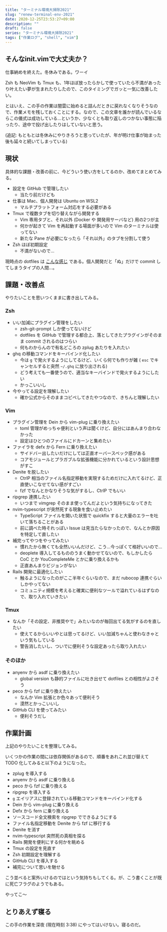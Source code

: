 ```yaml
---
title: "ターミナル環境大掃除2021"
slug: "renew-terminal-env-2021"
date: 2020-12-25T23:53:27+09:00
description: ""
draft: false
series: "ターミナル環境大掃除2021"
tags: ["作業ログ", "shell", "vim"]
---
```


## そんなinit.vimで大丈夫か？

仕事納めを終えた。冬休みである。ワーイ

Zsh も NeoVim も Tmux も、1年ほぼ放ったらかしで使っていたら不満があったり叶えたい夢が生まれたりしたので、このタイミングでガッと一気に改善したい。

とはいえ、この手の作業は闇雲に始めると詰んだときに戻れなくなりそうなので、作業メモを残しておくことにする。なので、この文章を誰かが読んでいるならこの儀式は成功している…というか、少なくとも取り返しのつかない事態に陥ったり、途中で投げ出したりはしていないと思う。

(追記: もともとは冬休みにやりきろうと思っていたが、年が明け仕事が始まった後も延々と続いてしまっている)


## 現状

具体的な課題・改善の前に、今どういう使い方をしてるのか、改めてまとめてみる。

* 設定を GitHub で管理したい
    * 当たり前だけども
* 仕事は Mac、個人開発は Ubuntu on WSL2
    * マルチプラットフォーム対応をする必要がある
* Tmux で複数タブを切り替えながら開発する
    * Vim 専用タブと、それ以外 (Docker や 開発用サーバなど) 用の2つが主
    * 何かが起きて Vim を再起動する場面が多いので Vim のターミナルは使ってない
    * 新たな Pane が必要になったら「それ以外」のタブを分割して使う
* Zsh ほぼ初期設定
    * 不満がないので…

現時点の dotfiles は [こんな感じ](https://github.com/zoshigayan/dotfiles/tree/2d3298073c2038df22cf712dba4a6f4f92b08fad) である。個人開発だと「ぬ」だけで commit してしまうタイプの人間…。


## 課題・改善点

やりたいことを思いつくままに書き出してみる。

### Zsh

* いい加減にプラグイン管理をしたい
    * zsh-git-prompt しか使ってないけど
    * dotfiles を GitHub で管理する都合上、落としてきたプラグインがそのまま commit されるのはつらい
    * 何もわからんので有名どころの zplug あたりを入れたい
* ghq の移動コマンドをキーバインド化したい
    * 今は `g` で発火するようにしてるけど、いくら何でも作りが雑 ( `esc` でキャンセルすると突然 `~/.ghq` に放り出される)
    * どう考えても一番使うので、適当なキーバインドで発火するようにしたい
    * かっこいいし
* 今やってる設定を理解したい
    * 確か公式からそのままコピペしてきたやつなので、きちんと理解したい

### Vim

* プラグイン管理を Dein から vim-plug に乗り換えたい
    * toml 管理がめっちゃ便利という声は聞くけど、自分にはあんまり合わなかった
    * 設定はひとつのファイルにドカーンと集めたい
* ファイラを defx から Fern に乗り換えたい
    * サイドバー出したいだけにしては正直オーバースペック感がある
    * コアモジュールとプラガブルな拡張機能に分かれているという設計思想がすこ
* Denite を脱したい
    * CtrlP 相当のファイル名指定移動を実現するためだけに入れてるけど、正直使いこなせてない感がすごい
    * fzf でなんとかなりそうな気がするし、CtrlP でもいい
* ripgrep 連携したい
    * いつまで vimgrep そのまま使ってんだよという気持ちになってきた
* nvim-typescript が突然死する現象を食い止めたい
    * TypeScript ファイルを開いた状態で quickfix すると大量のエラーを吐いて落ちることがある
    * 前に調べた時それっぽい Issue は見当たらなかったので、なんとか原因を特定して直したい
* 補完ってやつをやってみたい
    * 慣れたから無くても全然いいんだけど、こう…今っぽくて格好いいので…
    * deoplete 導入してるもののうまく動かせてないので、もしかしたら CoC とか YouCompleteMe とかに乗り換えるかも
    * 正直あんまりビジョンがない
* Rails 開発に最適化したい
    * 触るようになったのがここ半年ぐらいなので、まだ rubocop 連携ぐらいしかやってない
    * コミュニティ規模を考えると確実に便利なツールで溢れているはずなので、取り入れていきたい

### Tmux

* なんか「その設定、非推奨やで」みたいなのが毎回出てる気がするのを直したい
    * 使えてるからいいやとは思ってるけど、いい加減ちゃんと使わなきゃという気もしている
    * 警告消したいし、ついでに便利そうな設定あったら取り入れたい

### そのほか

* anyenv から asdf に乗り換えたい
    * global version も静的ファイルに吐き出せて dotfiles との相性がよさそう
* peco から fzf に乗り換えたい
    * なんか Vim 拡張とか色々あって便利そう
    * 漠然とかっこいいし
* GitHub CLI を使ってみたい
    * 便利そうだし

## 作業計画

上記のやりたいことを整理してみる。

いくつかの作業の間には依存関係があるので、順番をあれこれ並び替えて TODO 化してみると以下のようになった。

* zplug を導入する
* anyenv から asdf に乗り換える
* peco から fzf に乗り換える
* ripgrep を導入する
* `g` エイリアスに登録されている移動コマンドをキーバインド化する
* Dein から vim-plug に乗り換える
* Defx から fern に乗り換える
* ソースコード全文検索を ripgrep でできるようにする
* ファイル名指定移動を Denite から fzf に移行する
* Denite を消す
* nvim-typescript 突然死の真相を探る
* Rails 開発を便利にする何かを眺める
* Tmux の設定を見直す
* Zsh 初期設定を理解する
* GitHub CLI を導入する
* 補完について思いを馳せる

こう並べると案外いけるのではという気持ちもしてくる。が、こう書くことが既に死亡フラグのようでもある。

やってこ～

## とりあえず寝る

この手の作業を深夜 (現在時刻 3:38) にやってはいけない。寝るのだ。
